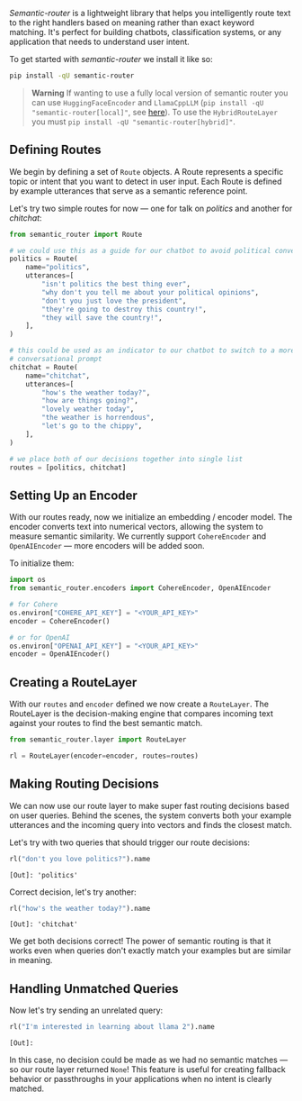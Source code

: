 *Semantic-router* is a lightweight library that helps you intelligently route text to the right handlers based on meaning rather than exact keyword matching. It's perfect for building chatbots, classification systems, or any application that needs to understand user intent.

To get started with *semantic-router* we install it like so:

```bash
pip install -qU semantic-router
```

> **Warning**
> If wanting to use a fully local version of semantic router you can use `HuggingFaceEncoder` and `LlamaCppLLM` (`pip install -qU "semantic-router[local]"`, see [here](../user-guide/guides/local-execution)). To use the `HybridRouteLayer` you must `pip install -qU "semantic-router[hybrid]"`.

## Defining Routes

We begin by defining a set of `Route` objects. A Route represents a specific topic or intent that you want to detect in user input. Each Route is defined by example utterances that serve as a semantic reference point.

Let's try two simple routes for now — one for talk on *politics* and another for *chitchat*:

```python
from semantic_router import Route

# we could use this as a guide for our chatbot to avoid political conversations
politics = Route(
    name="politics",
    utterances=[
        "isn't politics the best thing ever",
        "why don't you tell me about your political opinions",
        "don't you just love the president",
        "they're going to destroy this country!",
        "they will save the country!",
    ],
)

# this could be used as an indicator to our chatbot to switch to a more
# conversational prompt
chitchat = Route(
    name="chitchat",
    utterances=[
        "how's the weather today?",
        "how are things going?",
        "lovely weather today",
        "the weather is horrendous",
        "let's go to the chippy",
    ],
)

# we place both of our decisions together into single list
routes = [politics, chitchat]
```

## Setting Up an Encoder

With our routes ready, now we initialize an embedding / encoder model. The encoder converts text into numerical vectors, allowing the system to measure semantic similarity. We currently support `CohereEncoder` and `OpenAIEncoder` — more encoders will be added soon.

To initialize them:

```python
import os
from semantic_router.encoders import CohereEncoder, OpenAIEncoder

# for Cohere
os.environ["COHERE_API_KEY"] = "<YOUR_API_KEY>"
encoder = CohereEncoder()

# or for OpenAI
os.environ["OPENAI_API_KEY"] = "<YOUR_API_KEY>"
encoder = OpenAIEncoder()
```

## Creating a RouteLayer

With our `routes` and `encoder` defined we now create a `RouteLayer`. The RouteLayer is the decision-making engine that compares incoming text against your routes to find the best semantic match.

```python
from semantic_router.layer import RouteLayer

rl = RouteLayer(encoder=encoder, routes=routes)
```

## Making Routing Decisions

We can now use our route layer to make super fast routing decisions based on user queries. Behind the scenes, the system converts both your example utterances and the incoming query into vectors and finds the closest match.

Let's try with two queries that should trigger our route decisions:

```python
rl("don't you love politics?").name
```

```
[Out]: 'politics'
```

Correct decision, let's try another:

```python
rl("how's the weather today?").name
```

```
[Out]: 'chitchat'
```

We get both decisions correct! The power of semantic routing is that it works even when queries don't exactly match your examples but are similar in meaning.

## Handling Unmatched Queries

Now let's try sending an unrelated query:

```python
rl("I'm interested in learning about llama 2").name
```

```
[Out]:
```

In this case, no decision could be made as we had no semantic matches — so our route layer returned `None`! This feature is useful for creating fallback behavior or passthroughs in your applications when no intent is clearly matched.